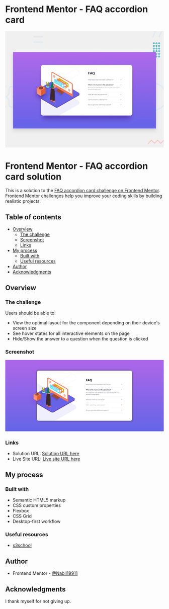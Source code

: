 # Frontend Mentor - FAQ accordion card

![Design preview for the FAQ accordion card coding challenge](./design/desktop-preview.jpg)

# Frontend Mentor - FAQ accordion card solution

This is a solution to the [FAQ accordion card challenge on Frontend Mentor](https://www.frontendmentor.io/challenges/faq-accordion-card-XlyjD0Oam). Frontend Mentor challenges help you improve your coding skills by building realistic projects.

## Table of contents

- [Overview](#overview)
  - [The challenge](#the-challenge)
  - [Screenshot](#screenshot)
  - [Links](#links)
- [My process](#my-process)
  - [Built with](#built-with)
  - [Useful resources](#useful-resources)
- [Author](#author)
- [Acknowledgments](#acknowledgments)

## Overview

### The challenge

Users should be able to:

- View the optimal layout for the component depending on their device's screen size
- See hover states for all interactive elements on the page
- Hide/Show the answer to a question when the question is clicked

### Screenshot

![](./solution/solution.png)

### Links

- Solution URL: [Solution URL here](https://github.com/Nabil19911/Frontend-Mentor-FAQ-Accordion-Card)
- Live Site URL: [Live site URL here](https://nabil19911.github.io/Frontend-Mentor-FAQ-Accordion-Card/)

## My process

### Built with

- Semantic HTML5 markup
- CSS custom properties
- Flexbox
- CSS Grid
- Desktop-first workflow

### Useful resources

- [s3school](https://www.w3school.com)

## Author

- Frontend Mentor - [@Nabil19911](https://www.frontendmentor.io/profile/Nabil19911)

## Acknowledgments

I thank myself for not giving up.
